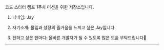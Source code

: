 코드 스타터 캠프 1주차 미션을 위한 저장소입니다.

1. 닉네임: Jay

2. 자기소개: 몰입과 성장의 즐거움을 느끼고 싶은 Jay입니다.

3. 전하고 싶은 한마디: 올바른 개발자가 될 수 있도록 많은 도움 부탁드립니다🫡

---

